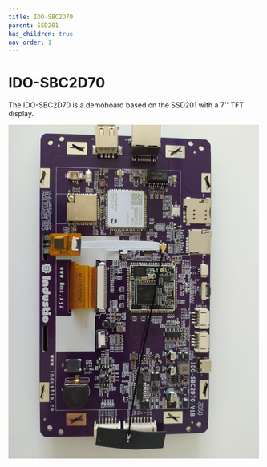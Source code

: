 ```yaml
---
title: IDO-SBC2D70
parent: SSD201
has_children: true
nav_order: 1
---
```


# IDO-SBC2D70

The IDO-SBC2D70 is a demoboard based on the SSD201 with a 7'' TFT display. 

![IDO-SBC2D70](images/IDO-SBC2D70.png)